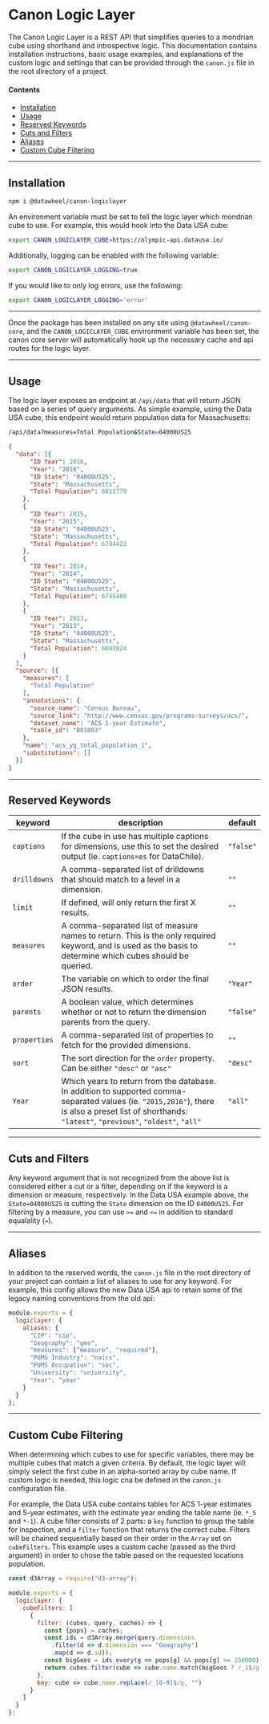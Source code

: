 # Canon Logic Layer

The Canon Logic Layer is a REST API that simplifies queries to a mondrian cube using shorthand and introspective logic. This documentation contains installation instructions, basic usage examples, and explanations of the custom logic and settings that can be provided through the `canon.js` file in the root directory of a project.

#### Contents
* [Installation](#installation)
* [Usage](#usage)
* [Reserved Keywords](#reserved-keywords)
* [Cuts and Filters](#cuts-and-filters)
* [Aliases](#aliases)
* [Custom Cube Filtering](#custom-cube-filtering)

___

## Installation

```bash
npm i @datawheel/canon-logiclayer
```

An environment variable must be set to tell the logic layer which mondrian cube to use. For example, this would hook into the Data USA cube:

```bash
export CANON_LOGICLAYER_CUBE=https://olympic-api.datausa.io/
```

Additionally, logging can be enabled with the following variable:

```bash
export CANON_LOGICLAYER_LOGGING=true
```

If you would like to only log errors, use the following:

```bash
export CANON_LOGICLAYER_LOGGING='error'
```

___

Once the package has been installed on any site using `@datawheel/canon-core`, and the `CANON_LOGICLAYER_CUBE` environment variable has been set, the canon core server will automatically hook up the necessary cache and api routes for the logic layer.

___

## Usage

The logic layer exposes an endpoint at `/api/data` that will return JSON based on a series of query arguments. As simple example, using the Data USA cube, this endpoint would return population data for Massachusetts:

```bash
/api/data?measures=Total Population&State=04000US25
```

```json
{
  "data": [{
      "ID Year": 2016,
      "Year": "2016",
      "ID State": "04000US25",
      "State": "Massachusetts",
      "Total Population": 6811779
    },
    {
      "ID Year": 2015,
      "Year": "2015",
      "ID State": "04000US25",
      "State": "Massachusetts",
      "Total Population": 6794422
    },
    {
      "ID Year": 2014,
      "Year": "2014",
      "ID State": "04000US25",
      "State": "Massachusetts",
      "Total Population": 6745408
    },
    {
      "ID Year": 2013,
      "Year": "2013",
      "ID State": "04000US25",
      "State": "Massachusetts",
      "Total Population": 6692824
    }
  ],
  "source": [{
    "measures": [
      "Total Population"
    ],
    "annotations": {
      "source_name": "Census Bureau",
      "source_link": "http://www.census.gov/programs-surveys/acs/",
      "dataset_name": "ACS 1-year Estimate",
      "table_id": "B01003"
    },
    "name": "acs_yg_total_population_1",
    "substitutions": []
  }]
}
```

___

## Reserved Keywords

|keyword|description|default|
|---|---|---|
|`captions`|If the cube in use has multiple captions for dimensions, use this to set the desired output (ie. `captions=es` for DataChile).|`"false"`|
|`drilldowns`|A comma-separated list of drilldowns that should match to a level in a dimension.|`""`|
|`limit`|If defined, will only return the first X results.|`""`|
|`measures`|A comma-separated list of measure names to return. This is the only required keyword, and is used as the basis to determine which cubes should be queried.|`""`|
|`order`|The variable on which to order the final JSON results.|`"Year"`|
|`parents`|A boolean value, which determines whether or not to return the dimension parents from the query.|`"false"`|
|`properties`|A comma-separated list of properties to fetch for the provided dimensions.|`""`|
|`sort`|The sort direction for the `order` property. Can be either `"desc"` or `"asc"`|`"desc"`|
|`Year`|Which years to return from the database. In addition to supported comma-separated values (ie. `"2015,2016"`), there is also a preset list of shorthands: `"latest"`, `"previous"`, `"oldest"`, `"all"`|`"all"`|

___

## Cuts and Filters

Any keyword argument that is not recognized from the above list is considered either a cut or a filter, depending on if the keyword is a dimension or measure, respectively. In the Data USA example above, the `State=04000US25` is cutting the `State` dimension on the ID `04000US25`. For filtering by a measure, you can use `>=` and `<=` in addition to standard equalality (`=`).

___

## Aliases

In addition to the reserved words, the `canon.js` file in the root directory of your project can contain a list of aliases to use for any keyword. For example, this config allows the new Data USA api to retain some of the legacy naming conventions from the old api:

```js
module.exports = {
  logiclayer: {
    aliases: {
      "CIP": "cip",
      "Geography": "geo",
      "measures": ["measure", "required"],
      "PUMS Industry": "naics",
      "PUMS Occupation": "soc",
      "University": "university",
      "Year": "year"
    }
  }
};
```

___

## Custom Cube Filtering

When determining which cubes to use for specific variables, there may be multiple cubes that match a given criteria. By default, the logic layer will simply select the first cube in an alpha-sorted array by cube name. If custom logic is needed, this logic cna be defined in the `canon.js` configuration file.

For example, the Data USA cube contains tables for ACS 1-year estimates and 5-year estimates, with the estimate year ending the table name (ie. `*_5` and `*-1`). A cube filter consists of 2 parts: a `key` function to group the table for inspection, and a `filter` function that returns the correct cube. Filters will be chained sequentially based on their order in the `Array` set on `cubeFilters`. This example uses a custom cache (passed as the third argument) in order to chose the table pased on the requested locations population.

```js
const d3Array = require("d3-array");

module.exports = {
  logiclayer: {
    cubeFilters: [
      {
        filter: (cubes, query, caches) => {
          const {pops} = caches;
          const ids = d3Array.merge(query.dimensions
            .filter(d => d.dimension === "Geography")
            .map(d => d.id));
          const bigGeos = ids.every(g => pops[g] && pops[g] >= 250000);
          return cubes.filter(cube => cube.name.match(bigGeos ? /_1$/g : /_5$/g));
        },
        key: cube => cube.name.replace(/_[0-9]$/g, "")
      }
    ]
  }
};
```
